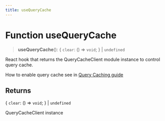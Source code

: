 ```yaml
---
title: useQueryCache
---
```


# Function useQueryCache <Badge type="alpha" text="Alpha" />

> **useQueryCache**(): \{
  `clear`: () => `void`;
 } \| `undefined`

React hook that returns the QueryCacheClient module instance to control query cache.

How to enable query cache see in [Query Caching guide](/guides/sdk/guides/client-query-caching.html)

## Returns

\{
  `clear`: () => `void`;
 } \| `undefined`

QueryCacheClient instance
